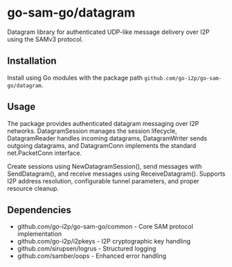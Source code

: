 # go-sam-go/datagram

Datagram library for authenticated UDP-like message delivery over I2P using the SAMv3 protocol.

## Installation

Install using Go modules with the package path `github.com/go-i2p/go-sam-go/datagram`.

## Usage

The package provides authenticated datagram messaging over I2P networks. DatagramSession manages the session lifecycle, DatagramReader handles incoming datagrams, DatagramWriter sends outgoing datagrams, and DatagramConn implements the standard net.PacketConn interface.

Create sessions using NewDatagramSession(), send messages with SendDatagram(), and receive messages using ReceiveDatagram(). Supports I2P address resolution, configurable tunnel parameters, and proper resource cleanup.

## Dependencies

- github.com/go-i2p/go-sam-go/common - Core SAM protocol implementation
- github.com/go-i2p/i2pkeys - I2P cryptographic key handling
- github.com/sirupsen/logrus - Structured logging
- github.com/samber/oops - Enhanced error handling
